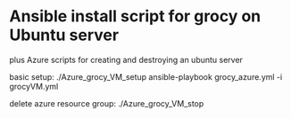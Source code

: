 # Ansible install script for grocy on Ubuntu server

plus Azure scripts for creating and destroying an ubuntu server

basic setup:
./Azure_grocy_VM_setup
ansible-playbook grocy_azure.yml -i grocyVM.yml

delete azure resource group:
./Azure_grocy_VM_stop
